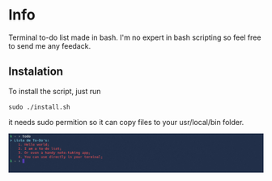 # Info

Terminal to-do list made in bash. I'm no expert in bash scripting so feel free to send me any feedack.

## Instalation

To install the script, just run

```
sudo ./install.sh
```

it needs sudo permition so it can copy files to your usr/local/bin folder.

![Sample](./resources/sample.png)
